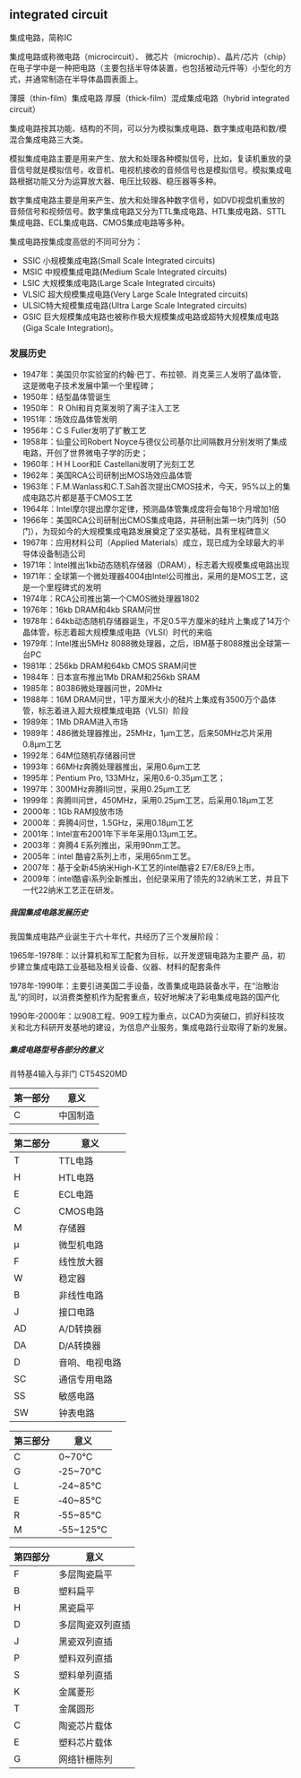 ## integrated circuit
集成电路，简称IC 

集成电路或称微电路（microcircuit）、 微芯片（microchip）、晶片/芯片（chip）在电子学中是一种把电路（主要包括半导体装置，也包括被动元件等）小型化的方式，并通常制造在半导体晶圆表面上。


薄膜（thin-film）集成电路
厚膜（thick-film）混成集成电路（hybrid integrated circuit）




集成电路按其功能、结构的不同，可以分为模拟集成电路、数字集成电路和数/模混合集成电路三大类。

模拟集成电路主要是用来产生、放大和处理各种模拟信号，比如，复读机重放的录音信号就是模拟信号，收音机、电视机接收的音频信号也是模拟信号。模拟集成电路根据功能又分为运算放大器、电压比较器、稳压器等多种。

数字集成电路主要是用来产生、放大和处理各种数字信号，如DVD视盘机重放的音频信号和视频信号。数字集成电路又分为TTL集成电路、HTL集成电路、STTL集成电路、ECL集成电路、CMOS集成电路等多种。


集成电路按集成度高低的不同可分为：

- SSIC 小规模集成电路(Small Scale Integrated circuits)
- MSIC 中规模集成电路(Medium Scale Integrated circuits)
- LSIC 大规模集成电路(Large Scale Integrated circuits)
- VLSIC 超大规模集成电路(Very Large Scale Integrated circuits)
- ULSIC特大规模集成电路(Ultra Large Scale Integrated circuits)
- GSIC 巨大规模集成电路也被称作极大规模集成电路或超特大规模集成电路(Giga Scale Integration)。




### 发展历史

- 1947年：美国贝尔实验室的约翰·巴丁、布拉顿、肖克莱三人发明了晶体管，这是微电子技术发展中第一个里程碑；
- 1950年：结型晶体管诞生
- 1950年： R Ohl和肖克莱发明了离子注入工艺
- 1951年：场效应晶体管发明
- 1956年：C S Fuller发明了扩散工艺
- 1958年：仙童公司Robert Noyce与德仪公司基尔比间隔数月分别发明了集成电路，开创了世界微电子学的历史；
- 1960年：H H Loor和E Castellani发明了光刻工艺
- 1962年：美国RCA公司研制出MOS场效应晶体管
- 1963年：F.M.Wanlass和C.T.Sah首次提出CMOS技术，今天，95%以上的集成电路芯片都是基于CMOS工艺
- 1964年：Intel摩尔提出摩尔定律，预测晶体管集成度将会每18个月增加1倍
- 1966年：美国RCA公司研制出CMOS集成电路，并研制出第一块门阵列（50门），为现如今的大规模集成电路发展奠定了坚实基础，具有里程碑意义
- 1967年：应用材料公司（Applied Materials）成立，现已成为全球最大的半导体设备制造公司
- 1971年：Intel推出1kb动态随机存储器（DRAM），标志着大规模集成电路出现
- 1971年：全球第一个微处理器4004由Intel公司推出，采用的是MOS工艺，这是一个里程碑式的发明
- 1974年：RCA公司推出第一个CMOS微处理器1802
- 1976年：16kb DRAM和4kb SRAM问世
- 1978年：64kb动态随机存储器诞生，不足0.5平方厘米的硅片上集成了14万个晶体管，标志着超大规模集成电路（VLSI）时代的来临
- 1979年：Intel推出5MHz 8088微处理器，之后，IBM基于8088推出全球第一台PC
- 1981年：256kb DRAM和64kb CMOS SRAM问世
- 1984年：日本宣布推出1Mb DRAM和256kb SRAM
- 1985年：80386微处理器问世，20MHz
- 1988年：16M DRAM问世，1平方厘米大小的硅片上集成有3500万个晶体管，标志着进入超大规模集成电路（VLSI）阶段
- 1989年：1Mb DRAM进入市场
- 1989年：486微处理器推出，25MHz，1μm工艺，后来50MHz芯片采用 0.8μm工艺
- 1992年：64M位随机存储器问世
- 1993年：66MHz奔腾处理器推出，采用0.6μm工艺
- 1995年：Pentium Pro, 133MHz，采用0.6-0.35μm工艺；
- 1997年：300MHz奔腾Ⅱ问世，采用0.25μm工艺
- 1999年：奔腾Ⅲ问世，450MHz，采用0.25μm工艺，后采用0.18μm工艺
- 2000年：1Gb RAM投放市场
- 2000年：奔腾4问世，1.5GHz，采用0.18μm工艺
- 2001年：Intel宣布2001年下半年采用0.13μm工艺。
- 2003年：奔腾4 E系列推出，采用90nm工艺。
- 2005年：intel 酷睿2系列上市，采用65nm工艺。
- 2007年：基于全新45纳米High-K工艺的intel酷睿2 E7/E8/E9上市。
- 2009年：intel酷睿i系列全新推出，创纪录采用了领先的32纳米工艺，并且下一代22纳米工艺正在研发。


##### 我国集成电路发展历史

我国集成电路产业诞生于六十年代，共经历了三个发展阶段：

1965年-1978年：以计算机和军工配套为目标，以开发逻辑电路为主要产 品，初步建立集成电路工业基础及相关设备、仪器、材料的配套条件

1978年-1990年：主要引进美国二手设备，改善集成电路装备水平，在“治散治乱”的同时，以消费类整机作为配套重点，较好地解决了彩电集成电路的国产化

1990年-2000年：以908工程、909工程为重点，以CAD为突破口，抓好科技攻关和北方科研开发基地的建设，为信息产业服务，集成电路行业取得了新的发展。



##### 集成电路型号各部分的意义

肖特基4输入与非门 CT54S20MD

第一部分|意义
---|---
C|中国制造

第二部分|意义
---|---
T|TTL电路
H|HTL电路
E|ECL电路
C|CMOS电路
M|存储器
&micro;|微型机电路
F|线性放大器
W|稳定器
B|非线性电路
J|接口电路
AD|A/D转换器
DA|D/A转换器
D|音响、电视电路
SC|通信专用电路
SS|敏感电路
SW|钟表电路

第三部分|意义
---|---
C|0~70℃
G|‐25~70℃
L|‐24~85℃
E|‐40~85℃
R|‐55~85℃
M|‐55~125℃

第四部分|意义
---|---
F|多层陶瓷扁平
B|塑料扁平
H|黑瓷扁平
D|多层陶瓷双列直插
J|黑瓷双列直插
P|塑料双列直插
S|塑料单列直插
K|金属菱形
T|金属圆形
C|陶瓷芯片载体
E|塑料芯片载体
G|网络针栅陈列









































